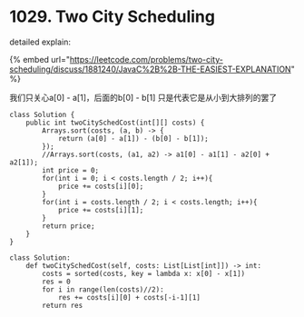 # 1029. Two City Scheduling

detailed explain:

{% embed url="https://leetcode.com/problems/two-city-scheduling/discuss/1881240/JavaC%2B%2B-THE-EASIEST-EXPLANATION" %}

我们只关心a\[0] - a\[1]，后面的b\[0] - b\[1] 只是代表它是从小到大排列的罢了



```
class Solution {
    public int twoCitySchedCost(int[][] costs) {
        Arrays.sort(costs, (a, b) -> {
            return (a[0] - a[1]) - (b[0] - b[1]);
        });
        //Arrays.sort(costs, (a1, a2) -> a1[0] - a1[1] - a2[0] + a2[1]);
        int price = 0;
        for(int i = 0; i < costs.length / 2; i++){
            price += costs[i][0];
        }
        for(int i = costs.length / 2; i < costs.length; i++){
            price += costs[i][1];
        }
        return price;
    }
}

class Solution:
    def twoCitySchedCost(self, costs: List[List[int]]) -> int:
        costs = sorted(costs, key = lambda x: x[0] - x[1])
        res = 0
        for i in range(len(costs)//2):
            res += costs[i][0] + costs[-i-1][1]
        return res
```
